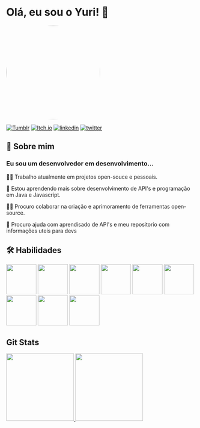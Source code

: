 
# Olá, eu sou o Yuri! 👋
<img src="https://media.licdn.com/dms/image/D4D03AQEfxB662O8oFA/profile-displayphoto-shrink_800_800/0/1718655812495?e=1727913600&v=beta&t=-3Xd9BlOOIu0rYuIGKcQHZMT1OsO4lUF1sCWoVcxAfA" height=250 style="border-radius: 50%;"/>

[![Tumblr](https://img.shields.io/badge/Tumblr-2A445F?style=for-the-badge&logo=Tumblr&logoColor=white)](https://www.tumblr.com/yuriquestcode)
[![Itch.io](https://img.shields.io/badge/Itch.io-FF254B?style=for-the-badge&logo=Itch.io&logoColor=white)](https://www.tumblr.com/yuriquestzero)
[![linkedin](https://img.shields.io/badge/linkedin-0A66C2?style=for-the-badge&logo=linkedin&logoColor=white)](https://www.linkedin.com/in/yuriquest/)
[![twitter](https://img.shields.io/badge/X.com-000?style=for-the-badge&logo=X&logoColor=white)](https://x.com/YuriQuest_) 


## 🚀 Sobre mim
### Eu sou um desenvolvedor em desenvolvimento...

👩‍💻 Trabalho atualmente em projetos open-souce e pessoais.

🧠 Estou aprendendo mais sobre desenvolvimento de API's e programação em Java e Javascript.

👯‍♀️ Procuro colaborar na criação e aprimoramento de ferramentas open-source.

🤔 Procuro ajuda com aprendisado de API's e meu repositorio com informações uteis para devs

## 🛠 Habilidades


<img src="https://cdn.jsdelivr.net/gh/devicons/devicon@latest/icons/linux/linux-original.svg" height=80/> <img src="https://cdn.jsdelivr.net/gh/devicons/devicon@latest/icons/java/java-original-wordmark.svg" height=80/> <img src="https://cdn.jsdelivr.net/gh/devicons/devicon@latest/icons/javascript/javascript-original.svg" height=80 /> <img src="https://cdn.jsdelivr.net/gh/devicons/devicon@latest/icons/html5/html5-original-wordmark.svg" height=80 /> <img src="https://cdn.jsdelivr.net/gh/devicons/devicon@latest/icons/css3/css3-original-wordmark.svg" height=80/> <img src="https://cdn.jsdelivr.net/gh/devicons/devicon@latest/icons/spring/spring-original-wordmark.svg" height=80/> <img src="https://cdn.jsdelivr.net/gh/devicons/devicon@latest/icons/azuresqldatabase/azuresqldatabase-original.svg" height=80/> <img src="https://cdn.jsdelivr.net/gh/devicons/devicon@latest/icons/python/python-original-wordmark.svg" height=80/> <img src="https://cdn.jsdelivr.net/gh/devicons/devicon@latest/icons/tailwindcss/tailwindcss-original.svg" height=80/>
          
## Git Stats
<p>
			<a href="https://github.com/YuriQuest">
			<img height="180em" src="https://github-readme-stats.vercel.app/api?username=YuriQuest&show_icons=true&theme=tokyonight&include_all_commits=true&count_private=true"/>
			<img height="180em" src="https://github-readme-stats.vercel.app/api/top-langs/?username=YuriQuest&layout=compact&langs_count=6&theme=tokyonight"/>
</p>
